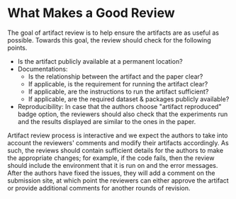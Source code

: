 # What Makes a Good Review

The goal of artifact review is to help ensure the artifacts are as useful as possible. Towards this goal, the review should check for the following points.
- Is the artifact publicly available at a permanent location?
- Documentations:
  - Is the relationship between the artifact and the paper clear?
  - If applicable, is the requirement for running the artifact clear?
  - If applicable, are the instructions to run the artifact sufficient?
  - If applicable, are the required dataset & packages publicly available?
- Reproducibility: In case that the authors choose "artifact reproduced" badge option, the reviewers should also check that the experiments run and the results displayed are similar to the ones in the paper.

Artifact review process is interactive and we expect the authors to take into account the reviewers' comments and modify their artifacts accordingly. As such, the reviews should contain sufficient details for the authors to make the appropriate changes; for example, if the code fails, then the review should include the environment that it is run on and the error messages. After the authors have fixed the issues, they will add a comment on the submission site, at which point the reviewers can either approve the artifact or provide additional comments for another rounds of revision.